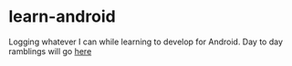 learn-android
=============

Logging whatever I can while learning to develop for Android. Day to day ramblings will go [here](https://github.com/eleventigers/learn-android/wiki/Diary)
